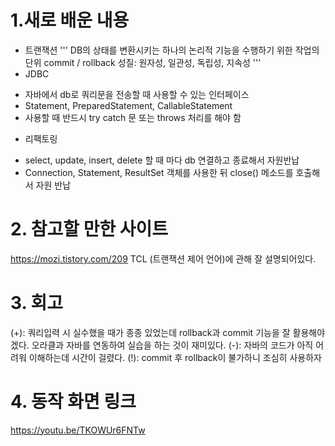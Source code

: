 # 1.새로 배운 내용
- 트랜잭션
'''
 DB의 상태를 변환시키는 하나의 논리적 기능을 수행하기 위한 작업의 단위
commit /  rollback
성질: 원자성, 일관성, 독립성, 지속성
'''
- JDBC
* 자바에서 db로 쿼리문을 전송할 때 사용할 수 있는 인터페이스
* Statement, PreparedStatement, CallableStatement
* 사용할 때 반드시 try catch 문 또는 throws 처리를 해야 함

- 리팩토링
* select, update, insert, delete 할 때 마다 db 연결하고 종료해서 자원반납
* Connection, Statement, ResultSet 객체를 사용한 뒤 close() 메소드를 호출해서 자원 반납

# 2. 참고할 만한 사이트
<https://mozi.tistory.com/209>
TCL (트랜잭션 제어 언어)에 관해 잘 설명되어있다.

# 3. 회고
(+): 쿼리입력 시 실수했을 때가 종종 있었는데 rollback과 commit 기능을 잘 활용해야겠다. 오라클과 자바를 연동하여 실습을 하는 것이 재미있다.
(-): 자바의 코드가 아직 어려워 이해하는데 시간이 걸렸다.
(!): commit 후 rollback이 불가하니 조심히 사용하자

# 4. 동작 화면 링크
<https://youtu.be/TKOWUr6FNTw>
